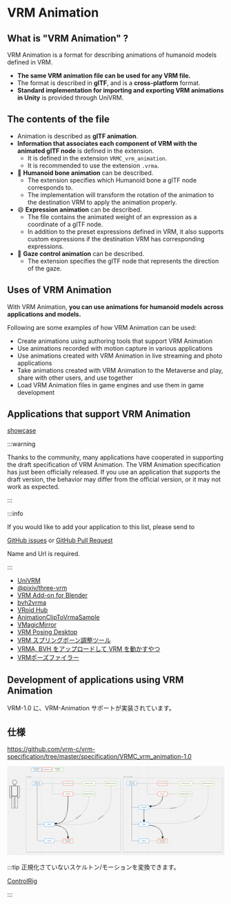 # VRM Animation

## What is "VRM Animation" ?

VRM Animation is a format for describing animations of humanoid models defined in VRM.

- **The same VRM animation file can be used for any VRM file.**
- The format is described in **glTF**, and is a **cross-platform** format.
- **Standard implementation for importing and exporting VRM animations in Unity** is provided through UniVRM.

## The contents of the file

- Animation is described as **glTF animation**.
- **Information that associates each component of VRM with the animated glTF node** is defined in the extension.
  - It is defined in the extension `VRMC_vrm_animation`.
  - It is recommended to use the extension `.vrma`.
- 🦴 **Humanoid bone animation** can be described.
  - The extension specifies which Humanoid bone a glTF node corresponds to.
  - The implementation will transform the rotation of the animation to the destination VRM to apply the animation properly.
- 😄 **Expression animation** can be described.
  - The file contains the animated weight of an expression as a coordinate of a glTF node.
  - In addition to the preset expressions defined in VRM, it also supports custom expressions if the destination VRM has corresponding expressions.
- 👀 **Gaze control animation** can be described.
  - The extension specifies the glTF node that represents the direction of the gaze.

## Uses of VRM Animation

With VRM Animation, **you can use animations for humanoid models across applications and models.**

Following are some examples of how VRM Animation can be used:

- Create animations using authoring tools that support VRM Animation
- Use animations recorded with motion capture in various applications
- Use animations created with VRM Animation in live streaming and photo applications
- Take animations created with VRM Animation to the Metaverse and play, share with other users, and use together
- Load VRM Animation files in game engines and use them in game development

## Applications that support VRM Animation

[showcase](/showcase/?flags=2)

:::warning

Thanks to the community, many applications have cooperated in supporting the draft specification of VRM Animation. The VRM Animation specification has just been officially released. If you use an application that supports the draft version, the behavior may differ from the official version, or it may not work as expected.

:::

:::info

If you would like to add your application to this list, please send to

[GitHub issues](https://github.com/vrm-c/vrm.dev/issues) or
[GitHub Pull Request](https://github.com/vrm-c/vrm.dev/pulls)

Name and Url is required.

:::

- [UniVRM](https://github.com/vrm-c/UniVRM)
- [@pixiv/three-vrm](https://github.com/pixiv/three-vrm)
- [VRM Add-on for Blender](https://vrm-addon-for-blender.info/)
- [bvh2vrma](https://vrm-c.github.io/bvh2vrma/)
- [VRoid Hub](https://hub.vroid.com/)
- [AnimationClipToVrmaSample](https://github.com/malaybaku/AnimationClipToVrmaSample)
- [VMagicMirror](https://malaybaku.github.io/VMagicMirror/)
- [VRM Posing Desktop](https://store.steampowered.com/app/1895630/VRM_Posing_Desktop/)
- [VRM スプリングボーン調整ツール](https://napharmonia.com/vrmtool/)
- [VRMA, BVH をアップロードして VRM を動かすやつ](https://tfuru.github.io/vrma-loader-sample/)
- [VRMポーズファイラー](https://hub.vroid.com/apps/y213JgHLrqgiMUYriWnssR9iOIvoEAQOPOLedBvcmbA)

## Development of applications using VRM Animation

VRM-1.0 に、VRM-Animation サポートが実装されています。

## 仕様

https://github.com/vrm-c/vrm-specification/tree/master/specification/VRMC_vrm_animation-1.0

![img](../api/humanoid/ControlRig.png)

:::tip 正規化さていないスケルトン/モーションを変換できます。

[ControlRig](/api/humanoid/Vrm10RuntimeControlRig/)

:::
